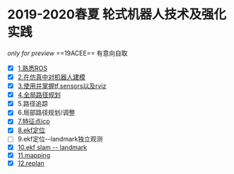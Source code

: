 # 2019-2020春夏 轮式机器人技术及强化实践
_only for preview_
==19ACEE== 有意向自取
* [x] [1.熟悉ROS](document/1_tutorials.md)
* [x] [2.在仿真中对机器人建模](document/2_models.md)
* [x] [3.使用并掌握tf,sensors以及rviz](document/3_sensors.md)
* [x] [4.全局路径规划](document/4_pathplan.md)
* [x] 5.路径追踪
* [x] 6.局部路径规划/调整
* [x] [7.特征点icp](document/7_icp.md) 
* [x] [8.ekf定位](document/8_ekf.md)
* [ ] 9.ekf定位--landmark独立观测
* [x] [10.ekf slam -- landmark](document/10_ekf_slam.md)
* [x] [11.mapping](document/11_mapping.md)
* [x] [12.replan](document/12_replan.md)
